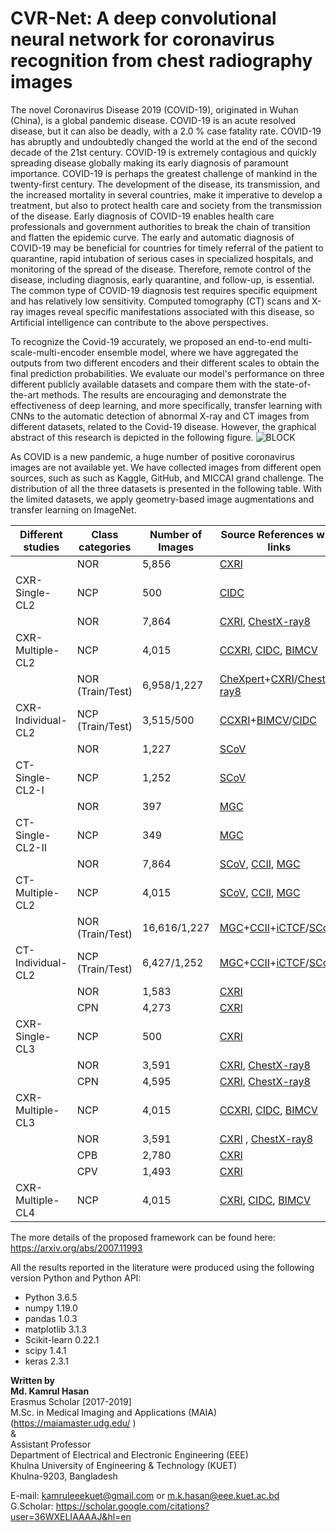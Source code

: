 # CVR-Net: A deep convolutional neural network for coronavirus recognition from chest radiography images

The novel Coronavirus Disease 2019 (COVID-19), originated in Wuhan (China), is a global pandemic disease. COVID-19 is an acute resolved disease, but it can also be deadly, with a 2.0 % case fatality rate. COVID-19 has abruptly and undoubtedly changed the world at the end of the second decade of the 21st century. COVID-19 is extremely contagious and quickly spreading disease globally making its early diagnosis of paramount importance. COVID-19 is perhaps the greatest challenge of mankind in the twenty-first century. The development of the disease, its transmission, and the increased mortality in several countries, make it imperative to develop a treatment, but also to protect health care and society from the transmission of the disease. Early diagnosis of COVID-19 enables health care professionals and government authorities to break the chain of transition and flatten the epidemic curve. The early and automatic diagnosis of COVID-19 may be beneficial for countries for timely referral of the patient to quarantine, rapid intubation of serious cases in specialized hospitals, and monitoring of the spread of the disease. Therefore, remote control of the disease, including diagnosis, early quarantine, and follow-up, is essential. The common type of COVID-19 diagnosis test requires specific equipment and has relatively low sensitivity. Computed tomography (CT) scans and X-ray images reveal specific manifestations associated with this disease, so Artificial intelligence can contribute to the above perspectives. 

To recognize the Covid-19 accurately, we proposed an end-to-end multi-scale-multi-encoder ensemble model, where we have aggregated the outputs from two different encoders and their different scales to obtain the final prediction probabilities. We evaluate our model's performance on three different publicly available datasets and compare them with the state-of-the-art methods. The results are encouraging and demonstrate the effectiveness of deep learning, and more specifically, transfer learning with CNNs to the automatic detection of abnormal X-ray and CT images from different datasets, related to the Covid-19 disease. However, the graphical abstract of this research is depicted in the following figure. 
![BLOCK](https://user-images.githubusercontent.com/32570071/87485156-edaabc80-c659-11ea-82f2-4540258af049.png) 

As COVID is a new pandemic, a huge number of positive coronavirus images are not available yet. We have collected images from different open sources, such as such as Kaggle, GitHub, and MICCAI grand challenge. The distribution of all the three datasets is presented in the following table. With the limited datasets, we apply geometry-based image augmentations and transfer learning on ImageNet. 

| Different studies  | Class categories | Number of Images | Source References with links                                                                                                                                                                                       | Modality |
|--------------------|------------------|------------------|--------------------------------------------------------------------------------------------------------------------------------------------------------------------------------------------------------------------|----------|
|                    | NOR              | 5,856            | [CXRI](https://www.kaggle.com/paultimothymooney/chest-xray-pneumonia)                                                                                                                                              |          |
| CXR-Single-CL2     | NCP              | 500              | [CIDC](https://github.com/ieee8023/covid-chestxray-dataset)                                                                                                                                                        | X-ray    |
|                    | NOR              | 7,864            | [CXRI](https://www.kaggle.com/paultimothymooney/chest-xray-pneumonia), [ChestX-ray8](https://www.kaggle.com/nih-chest-xrays/data)                                                                                  |          |
| CXR-Multiple-CL2   | NCP              | 4,015            | [CCXRI](https://www.kaggle.com/tawsifurrahman/covid19-radiography-database), [CIDC](https://github.com/ieee8023/covid-chestxray-dataset), [BIMCV](https://bimcv.cipf.es/bimcv-projects/bimcv-covid19/)             | X-ray    |
|                    | NOR (Train/Test) |  6,958/1,227     | [CheXpert](https://stanfordmlgroup.github.io/competitions/chexpert/)+[CXRI](https://www.kaggle.com/paultimothymooney/chest-xray-pneumonia)/[ChestX-ray8](https://www.kaggle.com/nih-chest-xrays/data)              |          |
| CXR-Individual-CL2 | NCP (Train/Test) |  3,515/500       | [CCXRI](https://www.kaggle.com/tawsifurrahman/covid19-radiography-database)+[BIMCV]()/[CIDC](https://github.com/ieee8023/covid-chestxray-dataset)                                                                  | X-ray    |
|                    | NOR              | 1,227            | [SCoV](https://www.kaggle.com/plameneduardo/sarscov2-ctscan-dataset)                                                                                                                                               |          |
| CT-Single-CL2-I    | NCP              | 1,252            | [SCoV](https://www.kaggle.com/plameneduardo/sarscov2-ctscan-dataset)                                                                                                                                               | CT       |
|                    | NOR              | 397              | [MGC](https://github.com/UCSD-AI4H/COVID-CT)                                                                                                                                                                       |          |
| CT-Single-CL2-II   | NCP              | 349              | [MGC](https://github.com/UCSD-AI4H/COVID-CT)                                                                                                                                                                       | CT       |
|                    | NOR              | 7,864            | [SCoV](https://www.kaggle.com/plameneduardo/sarscov2-ctscan-dataset), [CCII](http://ncov-ai.big.ac.cn/download?lang=en), [MGC](https://github.com/UCSD-AI4H/COVID-CT)                                              |          |
| CT-Multiple-CL2    | NCP              | 4,015            | [SCoV](https://www.kaggle.com/plameneduardo/sarscov2-ctscan-dataset), [CCII](), [MGC](https://github.com/UCSD-AI4H/COVID-CT)                                                                                       | CT       |
|                    | NOR (Train/Test) | 16,616/1,227     | [MGC](https://github.com/UCSD-AI4H/COVID-CT)+[CCII](http://ncov-ai.big.ac.cn/download?lang=en)+[iCTCF](http://ictcf.biocuckoo.cn/HUST-19.php)/[SCoV](https://www.kaggle.com/plameneduardo/sarscov2-ctscan-dataset) |          |
| CT-Individual-CL2  | NCP (Train/Test) | 6,427/1,252      | [MGC](https://github.com/UCSD-AI4H/COVID-CT)+[CCII](http://ncov-ai.big.ac.cn/download?lang=en)+[iCTCF]()/[SCoV](https://www.kaggle.com/plameneduardo/sarscov2-ctscan-dataset)                                      | CT       |
|                    | NOR              | 1,583            | [CXRI](https://www.kaggle.com/paultimothymooney/chest-xray-pneumonia)                                                                                                                                              |          |
|                    | CPN              | 4,273            | [CXRI](https://www.kaggle.com/paultimothymooney/chest-xray-pneumonia)                                                                                                                                              |          |
| CXR-Single-CL3     | NCP              | 500              | [CXRI](https://www.kaggle.com/paultimothymooney/chest-xray-pneumonia)                                                                                                                                              | X-ray    |
|                    | NOR              | 3,591            | [CXRI](https://www.kaggle.com/paultimothymooney/chest-xray-pneumonia), [ChestX-ray8](https://www.kaggle.com/nih-chest-xrays/data)                                                                                  |          |
|                    | CPN              | 4,595            | [CXRI](https://www.kaggle.com/paultimothymooney/chest-xray-pneumonia), [ChestX-ray8](https://www.kaggle.com/nih-chest-xrays/data)                                                                                  |          |
| CXR-Multiple-CL3   | NCP              | 4,015            | [CCXRI](https://www.kaggle.com/tawsifurrahman/covid19-radiography-database), [CIDC](https://github.com/ieee8023/covid-chestxray-dataset), [BIMCV](https://bimcv.cipf.es/bimcv-projects/bimcv-covid19/)             | X-ray    |
|                    | NOR              | 3,591            | [CXRI](https://www.kaggle.com/paultimothymooney/chest-xray-pneumonia) , [ChestX-ray8](https://www.kaggle.com/nih-chest-xrays/data)                                                                                 |          |
|                    | CPB              | 2,780            | [CXRI](https://www.kaggle.com/paultimothymooney/chest-xray-pneumonia)                                                                                                                                              |          |
|                    | CPV              | 1,493            | [CXRI](https://www.kaggle.com/paultimothymooney/chest-xray-pneumonia)                                                                                                                                              |          |
| CXR-Multiple-CL4   | NCP              | 4,015            | [CXRI](https://www.kaggle.com/paultimothymooney/chest-xray-pneumonia), [CIDC](https://github.com/ieee8023/covid-chestxray-dataset), [BIMCV](https://bimcv.cipf.es/bimcv-projects/bimcv-covid19/)                   | X-ray    |



The more details of the proposed framework can be found here: <br>
https://arxiv.org/abs/2007.11993


All the results reported in the literature were produced using the following version Python and Python API:

<ul>
    <li>Python 3.6.5</li>
    <li>numpy 1.19.0</li>
    <li>pandas 1.0.3</li>
    <li>matplotlib 3.1.3</li>
    <li>Scikit-learn 0.22.1</li>
    <li>scipy 1.4.1</li>
    <li>keras 2.3.1</li>
   
</ul>


**Written by**<br>
**Md. Kamrul Hasan**  <br>
Erasmus Scholar [2017-2019] <br>
M.Sc. in Medical Imaging and Applications (MAIA)(https://maiamaster.udg.edu/ ) <br>
& <br>
Assistant Professor <br>
Department of Electrical and Electronic Engineering (EEE) <br>
Khulna University of Engineering & Technology (KUET) <br>
Khulna-9203, Bangladesh <br>


E-mail: kamruleeekuet@gmail.com or m.k.hasan@eee.kuet.ac.bd<br>
G.Scholar: https://scholar.google.com/citations?user=36WXELIAAAAJ&hl=en
